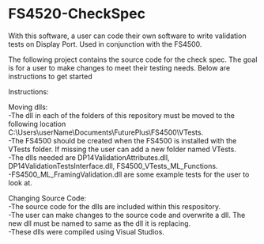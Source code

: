 # FS4520-CheckSpec
With this software, a user can code their own software to write validation tests on Display Port. Used in conjunction with the FS4500.<br/>

The following project contains the source code for the check spec. The goal is for a user to make changes to meet their testing needs. Below are instructions to get started<br/>

Instructions:<br/>

Moving dlls:<br/>
   -The dll in each of the folders of this repository must be moved to the following location C:\Users\userName\Documents\FuturePlus\FS4500\VTests. <br/>
   -The FS4500 should be created when the FS4500 is installed with the VTests folder. If missing the user can add a new folder named VTests.<br/>
   -The dlls needed are DP14ValidationAttributes.dll, DP14ValidationTestsInterface.dll, FS4500_VTests_ML_Functions.<br/>
   -FS4500_ML_FramingValidation.dll are some example tests for the user to look at.<br/>
   
Changing Source Code:<br/>
   -The source code for the dlls are included within this respository.<br/>
   -The user can make changes to the source code and overwrite a dll. The new dll must be named to same as the dll it is replacing.<br/>
   -These dlls were compiled using Visual Studios.  <br/>

